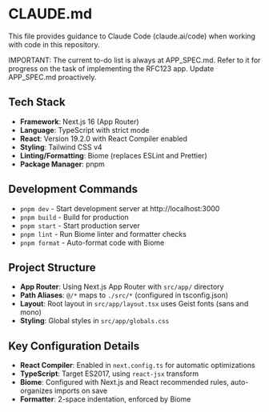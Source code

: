 # CLAUDE.md

This file provides guidance to Claude Code (claude.ai/code) when working with code in this repository.

IMPORTANT: The current to-do list is always at APP_SPEC.md. Refer to it for progress on the task of implementing the RFC123 app. Update APP_SPEC.md proactively.

## Tech Stack

- **Framework**: Next.js 16 (App Router)
- **Language**: TypeScript with strict mode
- **React**: Version 19.2.0 with React Compiler enabled
- **Styling**: Tailwind CSS v4
- **Linting/Formatting**: Biome (replaces ESLint and Prettier)
- **Package Manager**: pnpm

## Development Commands

- `pnpm dev` - Start development server at http://localhost:3000
- `pnpm build` - Build for production
- `pnpm start` - Start production server
- `pnpm lint` - Run Biome linter and formatter checks
- `pnpm format` - Auto-format code with Biome

## Project Structure

- **App Router**: Using Next.js App Router with `src/app/` directory
- **Path Aliases**: `@/*` maps to `./src/*` (configured in tsconfig.json)
- **Layout**: Root layout in `src/app/layout.tsx` uses Geist fonts (sans and mono)
- **Styling**: Global styles in `src/app/globals.css`

## Key Configuration Details

- **React Compiler**: Enabled in `next.config.ts` for automatic optimizations
- **TypeScript**: Target ES2017, using `react-jsx` transform
- **Biome**: Configured with Next.js and React recommended rules, auto-organizes imports on save
- **Formatter**: 2-space indentation, enforced by Biome
